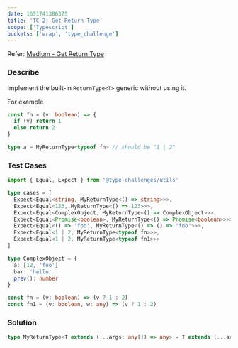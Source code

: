 ```yaml
---
date: 1651741386375
title: 'TC-2: Get Return Type'
scope: ['Typescript']
buckets: ['wrap', 'type_challenge']
---
```


Refer: [Medium - Get Return Type](https://github.com/type-challenges/type-challenges/blob/master/questions/13-warm-hello-world/README.md)

### Describe

Implement the built-in `ReturnType<T>` generic without using it.

For example

```typescript
const fn = (v: boolean) => {
  if (v) return 1
  else return 2
}

type a = MyReturnType<typeof fn> // should be "1 | 2"
```

### Test Cases

```typescript
import { Equal, Expect } from '@type-challenges/utils'

type cases = [
  Expect<Equal<string, MyReturnType<() => string>>>,
  Expect<Equal<123, MyReturnType<() => 123>>>,
  Expect<Equal<ComplexObject, MyReturnType<() => ComplexObject>>>,
  Expect<Equal<Promise<boolean>, MyReturnType<() => Promise<boolean>>>>,
  Expect<Equal<() => 'foo', MyReturnType<() => () => 'foo'>>>,
  Expect<Equal<1 | 2, MyReturnType<typeof fn>>>,
  Expect<Equal<1 | 2, MyReturnType<typeof fn1>>>
]

type ComplexObject = {
  a: [12, 'foo']
  bar: 'hello'
  prev(): number
}

const fn = (v: boolean) => (v ? 1 : 2)
const fn1 = (v: boolean, w: any) => (v ? 1 : 2)
```

### Solution

```typescript
type MyReturnType<T extends (...args: any[]) => any> = T extends (...args: any[]) => infer P ? P : never
```
